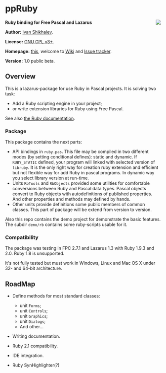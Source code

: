 # ppRuby

<img src="https://raw.github.com/shikhalev/ppruby/master/img/logo.png" align="right">

**Ruby binding for Free Pascal and Lazarus**

**Author:** [Ivan Shikhalev](https://github.com/shikhalev).

**License:** [GNU GPL v3+](http://www.gnu.org/copyleft/gpl.html).

**Homepage:** [this](https://github.com/shikhalev/ppruby), welcome
to [Wiki](https://github.com/shikhalev/ppruby/wiki)
and [Issue tracker](https://github.com/shikhalev/ppruby/issues).

**Version:** 1.0 public beta.

## Overview

This is a lazarus-package for use Ruby in Pascal projects. It is solving two task:
* Add a Ruby scripting engine in your project;
* or write extension libraries for Ruby using Free Pascal.

See also
[the Ruby documentation](http://rubydoc.info/stdlib/core/file/README.EXT).

### Package

This package contains the next parts:
* API bindings in `ruby.pas`. This file may be compiled in two different modes
  (by setting conditional defines): static and dynamic. If `RUBY_STATIC`
  defined, your program will linked with selected version of `libruby`. It is
  the only right way for creation ruby extension and efficient but not flexible
  way for add Ruby in pascal programs. In dynamic way you select library version
  at run-time.
* Units `RbTools` and `RbObjects` provided some utilities for comfortable
  conversions between Ruby and Pascal data types. Pascal objects convert to Ruby
  objects with autodefinitions of published properties. And other properties and
  methods may defined by hands.
* Other units provide definitions some public members of common classes. This
  part of package will be extend from version to version.

Also this repo contains the demo project for demonstrate the basic features.
The subdir `demo/rb` contains some ruby-scripts usable for it.

### Compatibility

The package was testing in FPC 2.7.1 and Lazarus 1.3 with Ruby 1.9.3 and 2.0.
Ruby 1.8 is unsupported.

It's not fully tested but must work in Windows, Linux and Mac OS X under
32- and 64-bit architecture.

## RoadMap

* Define methods for most standard classes:
  * unit `Forms`;
  * unit `Controls`;
  * unit `Graphics`;
  * unit `Dialogs`;
  * And other...

* Writing documentation.
* Ruby 2.1 compatibility.
* IDE integration.
* Ruby SynHighlighter(?)




